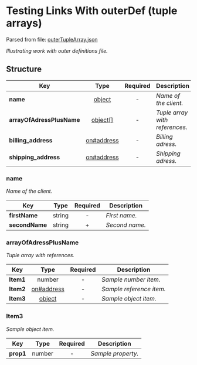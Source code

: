 # __Testing Links With outerDef (tuple arrays)__
Parsed from file: [outerTupleArray.json](https://github.com/McCastles/JMC/blob/master/examples/outerTupleArray.json)

_Illustrating work with outer definitions file._
## __Structure__

|Key|Type|Required|Description|
|-|:-:|:-:|-|
|__name__|[object](#name)|-|_Name of the client._|
|__arrayOfAdressPlusName__|[object[]](#arrayOfAdressPlusName)|-|_Tuple array with references._|
|__billing_address__|[on#address](./outerDef.md#address)|-|_Billing adress._|
|__shipping_address__|[on#address](./outerDef.md#address)|-|_Shipping adress._|
### __name__
_Name of the client._

|Key|Type|Required|Description|
|-|:-:|:-:|-|
|__firstName__|string|-|_First name._|
|__secondName__|string|+|_Second name._|
### __arrayOfAdressPlusName__
_Tuple array with references._

|Key|Type|Required|Description|
|-|:-:|:-:|-|
|__Item1__|number|-|_Sample number item._|
|__Item2__|[on#address](./outerDef.md#address)|-|_Sample reference item._|
|__Item3__|[object](#Item3)|-|_Sample object item._|
### __Item3__
_Sample object item._

|Key|Type|Required|Description|
|-|:-:|:-:|-|
|__prop1__|number|-|_Sample property._|